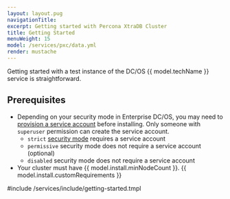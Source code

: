 ```yaml
---
layout: layout.pug
navigationTitle:
excerpt: Getting started with Percona XtraDB Cluster
title: Getting Started
menuWeight: 15
model: /services/pxc/data.yml
render: mustache
---
```


Getting started with a test instance of the DC/OS {{ model.techName }} service is straightforward.

## Prerequisites


- Depending on your security mode in Enterprise DC/OS, you may need to [provision a service account](/services/pxc/0.2.0-5.7.21/Operations/security/service-account/) before installing. Only someone with `superuser` permission can create the service account.
	- `strict` [security mode](/1.12/security/ent/#security-modes) requires a service account
	- `permissive` security mode does not require a service account (optional)
	- `disabled` security mode does not require a service account
- Your cluster must have {{ model.install.minNodeCount }}.
{{ model.install.customRequirements }}

#include /services/include/getting-started.tmpl
